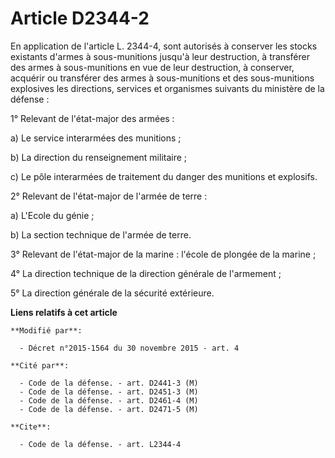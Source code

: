 # Article D2344-2

En application de l'article L. 2344-4, sont autorisés à conserver les stocks existants d'armes à sous-munitions jusqu'à leur
destruction, à transférer des armes à sous-munitions en vue de leur destruction, à conserver, acquérir ou transférer des
armes à sous-munitions et des sous-munitions explosives les directions, services et organismes suivants du ministère de la
défense : 

1° Relevant de l'état-major des armées : 

a) Le service interarmées des munitions ; 

b) La direction du renseignement militaire ; 

c) Le pôle interarmées de traitement du danger des munitions et explosifs. 

2° Relevant de l'état-major de l'armée de terre : 

a) L'Ecole du génie ; 

b) La section technique de l'armée de terre. 

3° Relevant de l'état-major de la marine : l'école de plongée de la marine ; 

4° La direction technique de la direction générale de l'armement ; 

5° La direction générale de la sécurité extérieure.

**Liens relatifs à cet article**

	**Modifié par**:

	  - Décret n°2015-1564 du 30 novembre 2015 - art. 4

	**Cité par**:

	  - Code de la défense. - art. D2441-3 (M)
	  - Code de la défense. - art. D2451-3 (M)
	  - Code de la défense. - art. D2461-4 (M)
	  - Code de la défense. - art. D2471-5 (M)

	**Cite**:

	  - Code de la défense. - art. L2344-4
